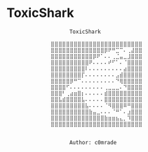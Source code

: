 # ToxicShark



                        ToxicShark

                  ⣿⣿⣿⣿⣿⣿⣿⣿⣿⣿⣿⣿⣿⣿⣿⣿⣿⣿⣿⣿⣿⣿⣿⣿
                  ⣿⣿⣿⣿⣿⣿⣿⣿⣿⣿⣿⣿⣿⣿⡿⠟⠛⣉⠉⠄⢀⣼⣿⣿
                  ⣿⣿⣿⣿⣿⣿⣿⣿⣿⣿⣿⡿⠟⠁⠄⠄⢀⣈⣤⣀⣸⣿⣿⣿
                  ⣿⣿⣿⣿⣿⣿⣿⣿⣿⣿⠟⠄⠄⠄⠄⠞⠋⠁⠄⠈⣿⣿⣿⣿
                  ⣿⣿⣿⣿⣿⣿⣿⣿⣿⠇⠄⠄⠄⠄⠄⠄⠄⠄⠄⣴⣿⣿⣿⣿
                  ⣿⣿⣿⣿⣿⣿⣿⣿⡏⠄⠄⠄⠄⠄⠄⠄⠄⣠⣾⣿⣿⣿⣿⣿
                  ⣿⣿⣿⣿⣿⡿⠛⠉⠄⠄⠄⠄⠄⠄⠄⠄⠄⠙⢿⣿⣿⣿⣿⣿
                  ⣿⣿⣿⣿⠋⠄⠄⠄⠄⠄⠄⠄⠄⠄⢀⣀⣀⣀⠄⠙⣿⣿⣿⣿
                  ⣿⣿⣿⠃⢀⣴⣶⣿⡆⠄⠄⠄⠄⠄⣾⣿⣿⣿⣿⣿⣿⣿⣿⣿
                  ⣿⣿⣧⣾⣿⣿⣿⣿⣧⠄⠄⠄⠄⠄⣿⣿⣿⣿⣿⣿⣿⣿⣿⣿
                  ⣿⣿⣿⣿⣿⣿⣿⣿⣿⣧⠄⠄⠄⠄⠈⠻⣿⣿⣿⠿⠛⣿⣿⣿
                  ⣿⣿⣿⣿⣿⣿⣿⣿⣿⣿⣷⣤⣀⠄⠄⠄⠈⠛⠁⠄⣰⣿⣿⣿
                  ⣿⣿⣿⣿⣿⣿⣿⣿⣿⣿⣿⣿⣿⣿⣷⣶⣶⣦⣄⡀⠹⣿⣿⣿
                  ⣿⣿⣿⣿⣿⣿⣿⣿⣿⣿⣿⣿⣿⣿⣿⣿⣿⣿⣿⣿⣿⣿⣿⣿


                        Author: c0mrade
